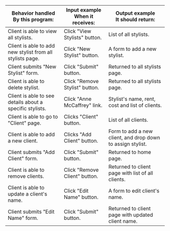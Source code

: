 
| Behavior handled<br>By this program:                      | Input example<br>When it receives: | Output example<br>It should return:                         |
|-----------------------------------------------------------|------------------------------------|-------------------------------------------------------------|
| Client is able to view all stylists.                      | Click "View Stylists" button.      | List of all stylists.                                       |
| Client is able to add new stylist from all stylists page. | Click "New Stylist" button.        | A form to add a new stylist.                                |
| Client submits "New Stylist" form.                        | Click "Submit" button.             | Returned to all stylists page.                              |
| Client is able to delete stylist.                         | Click "Remove Stylist" button.     | Returned to all stylists page.                              |
| Client is able to see details about a specific stylists.  | Click "Anne McCaffrey" link.       | Stylist's name, rent, cost and list of clients.             |
| Client is able to go to "Client" page.                    | Clicks "Client" button.            | List of all clients.                                        |
| Client is able to add a new client.                       | Clicks "Add Client" button.        | Form to add a new client, and drop down to assign stylist.  |
| Client submits "Add Client" form.                         | Click "Submit" button.             | Returned to home page.                                      |
| Client is able to remove clients.                         | Click "Remove Client" button.      | Returned to client page with list of all clients.           |
| Client is able to update a client's name.                 | Click "Edit Name" button.          | A form to edit client's name.                               |
| Client submits "Edit Name" form.                          | Click "Submit" button.             | Returned to client page with updated client name.           |
